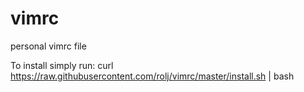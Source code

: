 # vimrc
personal vimrc file

To install simply run:
curl https://raw.githubusercontent.com/rolj/vimrc/master/install.sh | bash  
